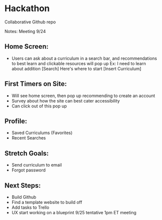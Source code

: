 # Hackathon
Collaborative Github repo

Notes: Meeting 9/24
## Home Screen:
- Users can ask about a curriculum in a search bar, and recommendations to best learn and clickable resources will pop up
Ex: I need to learn about addition [Search] Here's where to start [Insert Curriculum]
## First Timers on Site:
- Will see home screen, then pop up recommending to create an account
- Survey about how the site can best cater accessibility 
- Can click out of this pop up
## Profile:
- Saved Curriculums (Favorites)
- Recent Searches
## Stretch Goals:
- Send curriculum to email
- Forgot password
## Next Steps:
- Build Github
- Find a template website to build off
- Add tasks to Trello
- UX start working on a blueprint 9/25 tentative 1pm ET meeting